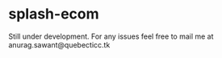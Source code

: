 # splash-ecom

<p>Still under development. For any issues feel free to mail me at anurag.sawant@quebecticc.tk</p>
